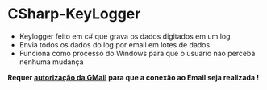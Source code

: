 # CSharp-KeyLogger
<ul>
  <li>Keylogger feito em c# que grava os dados digitados em um log</li>
  <li>Envia todos os dados do log por email em lotes de dados</li>
  <li>Funciona como processo do Windows para que o usuario não perceba nenhuma mudança</li>
</ul>

<p><b>Requer <a href="https://myaccount.google.com/lesssecureapps">autorização da GMail</a> para que a conexão ao Email seja realizada !</b></p>
